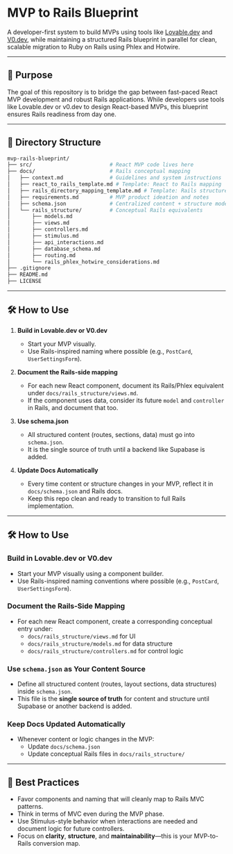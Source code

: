 # MVP to Rails Blueprint

A developer-first system to build MVPs using tools like [Lovable.dev](https://lovable.dev) and [V0.dev](https://v0.dev), 
while maintaining a structured Rails blueprint in parallel for clean, scalable migration to Ruby on Rails using Phlex and Hotwire.

---

## 🎯 Purpose

The goal of this repository is to bridge the gap between fast-paced React MVP development and robust Rails applications. 
While developers use tools like Lovable.dev or v0.dev to design React-based MVPs, this blueprint ensures Rails readiness from day one.

---

## 📁 Directory Structure

```bash
mvp-rails-blueprint/
├── src/                         # React MVP code lives here
├── docs/                        # Rails conceptual mapping
│   ├── context.md               # Guidelines and system instructions
│   ├── react_to_rails_template.md # Template: React to Rails mapping
│   ├── rails_directory_mapping_template.md # Template: Rails structure mapping
│   ├── requirements.md          # MVP product ideation and notes
│   ├── schema.json              # Centralized content + structure model
│   └── rails_structure/         # Conceptual Rails equivalents
│       ├── models.md
│       ├── views.md
│       ├── controllers.md
│       ├── stimulus.md
│       ├── api_interactions.md
│       ├── database_schema.md
│       ├── routing.md
│       └── rails_phlex_hotwire_considerations.md
├── .gitignore
├── README.md
├── LICENSE
```

---

## 🛠️ How to Use

1. **Build in Lovable.dev or V0.dev**
   - Start your MVP visually.
   - Use Rails-inspired naming where possible (e.g., `PostCard`, `UserSettingsForm`).

2. **Document the Rails-side mapping**
   - For each new React component, document its Rails/Phlex equivalent under `docs/rails_structure/views.md`.
   - If the component uses data, consider its future `model` and `controller` in Rails, and document that too.

3. **Use schema.json**
   - All structured content (routes, sections, data) must go into `schema.json`.
   - It is the single source of truth until a backend like Supabase is added.

4. **Update Docs Automatically**
   - Every time content or structure changes in your MVP, reflect it in `docs/schema.json` and Rails docs.
   - Keep this repo clean and ready to transition to full Rails implementation.

---

## 🛠️ How to Use

### Build in Lovable.dev or V0.dev
- Start your MVP visually using a component builder.
- Use Rails-inspired naming conventions where possible (e.g., `PostCard`, `UserSettingsForm`).

### Document the Rails-Side Mapping
- For each new React component, create a corresponding conceptual entry under:
  - `docs/rails_structure/views.md` for UI
  - `docs/rails_structure/models.md` for data structure
  - `docs/rails_structure/controllers.md` for control logic

### Use `schema.json` as Your Content Source
- Define all structured content (routes, layout sections, data structures) inside `schema.json`.
- This file is the **single source of truth** for content and structure until Supabase or another backend is added.

### Keep Docs Updated Automatically
- Whenever content or logic changes in the MVP:
  - Update `docs/schema.json`
  - Update conceptual Rails files in `docs/rails_structure/`

---

## 🧠 Best Practices

- Favor components and naming that will cleanly map to Rails MVC patterns.
- Think in terms of MVC even during the MVP phase.
- Use Stimulus-style behavior when interactions are needed and document logic for future controllers.
- Focus on **clarity**, **structure**, and **maintainability**—this is your MVP-to-Rails conversion map.

